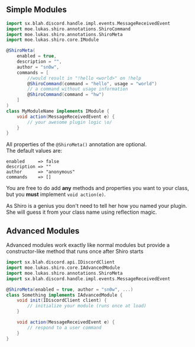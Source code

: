 ## Simple Modules

```groovy
import sx.blah.discord.handle.impl.events.MessageReceivedEvent
import moe.lukas.shiro.annotations.ShiroCommand
import moe.lukas.shiro.annotations.ShiroMeta
import moe.lukas.shiro.core.IModule

@ShiroMeta(
    enabled = true, 
    description = "", 
    author = "sn0w",
    commands = [
        //would result in "!hello <world>" on !help
        @ShiroCommand(command = "hello", usage = "world")
        // a command without usage information
        @ShiroCommand(command = "hw")
    ]
)
class MyModuleName implements IModule {
    void action(MessageReceivedEvent e) {
        // your awesome plugin logic \o/
    }
}
```
All properties of the `@ShiroMeta()` annotation are optional.<br>
The default values are:
```
enabled     => false
description => ""
author      => "anonymous"
commands    => []
```

You are free to do add **any** methods and properties you want to your class, but you **must** implement `void action(e)`.

As Shiro is a genius you don't need to tell her how you named your plugin.<br>
She will guess it from your class name using reflection magic.

## Advanced Modules
Advanced modules work exactly like normal modules but provide a constructor-like method that runs once after Shiro starts

```groovy
import sx.blah.discord.api.IDiscordClient
import moe.lukas.shiro.core.IAdvancedModule
import moe.lukas.shiro.annotations.ShiroMeta
import sx.blah.discord.handle.impl.events.MessageReceivedEvent

@ShiroMeta(enabled = true, author = "sn0w", ...)
class Something implements IAdvancedModule {
    void init(IDiscordClient client) {
        // initialize your module (runs once at load)
    }

    void action(MessageReceivedEvent e) {
        // respond to a user command
    }
}

```
